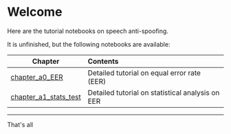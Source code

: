# Welcome

Here are the tutorial notebooks on speech anti-spoofing.

It is unfinished, but the following notebooks are available:


| Chapter | Contents |
| --- | :-- |
| [chapter_a0_EER](./chapter_a0_EER.ipynb) | Detailed tutorial on equal error rate (EER)
| [chapter_a1_stats_test](./chapter_a1_stats_test.ipynb) |  Detailed tutorial on statistical analysis on EER

---
That's all